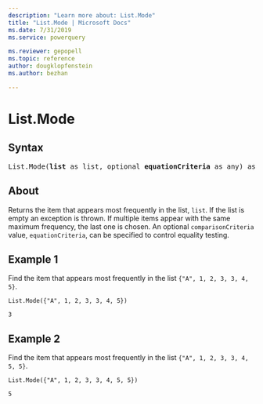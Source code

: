 ```yaml
---
description: "Learn more about: List.Mode"
title: "List.Mode | Microsoft Docs"
ms.date: 7/31/2019
ms.service: powerquery

ms.reviewer: gepopell
ms.topic: reference
author: dougklopfenstein
ms.author: bezhan

---
```

# List.Mode

## Syntax

<pre>
List.Mode(<b>list</b> as list, optional <b>equationCriteria</b> as any) as any 
</pre>
  
## About  
Returns the item that appears most frequently in the list, `list`. If the list is empty an exception is thrown. If multiple items appear with the same maximum frequency, the last one is chosen. An optional `comparisonCriteria` value, `equationCriteria`, can be specified to control equality testing. 

## Example 1
Find the item that appears most frequently in the list `{"A", 1, 2, 3, 3, 4, 5}`.

```powerquery-m
List.Mode({"A", 1, 2, 3, 3, 4, 5})
```

`3`

## Example 2
Find the item that appears most frequently in the list `{"A", 1, 2, 3, 3, 4, 5, 5}`.

```powerquery-m
List.Mode({"A", 1, 2, 3, 3, 4, 5, 5})
```

`5`
